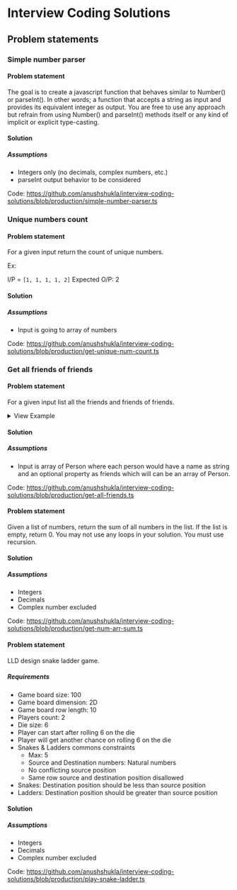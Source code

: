 # Interview Coding Solutions

## Problem statements

### Simple number parser

#### Problem statement

The goal is to create a javascript function that behaves similar to Number() or parseInt(). In other words; a function that accepts a string as input and provides its equivalent integer as output. You are free to use any approach but refrain from using Number() and parseInt() methods itself or any kind of implicit or explicit type-casting.

#### Solution

##### Assumptions
- Integers only (no decimals, complex numbers, etc.)
- parseInt output behavior to be considered

Code: https://github.com/anushshukla/interview-coding-solutions/blob/production/simple-number-parser.ts

### Unique numbers count

#### Problem statement

For a given input return the count of unique numbers.

Ex:

I/P = `[1, 1, 1, 1, 2]`
Expected O/P: 2


#### Solution

##### Assumptions
- Input is going to array of numbers

Code: https://github.com/anushshukla/interview-coding-solutions/blob/production/get-unique-num-count.ts

### Get all friends of friends

#### Problem statement

For a given input list all the friends and friends of friends.

<details>
    <summary>View Example</summary>

I/P:
```json
[{"name":"Rahul","friends":[{"name":"Manasi","friends":[{"name":"Madhura","friends":[{"name":"Shubham"}]}]}]},{"name":"Pinky","friends":[{"name":"Anoop","friends":[{"name":"Ram"}]},{"name":"Sham"}]},{"name":"Dinesh","friends":[{"name":"Geeta","friends":[{"name":"Anurag"},{"name":"Vishal","friends":[{"name":"Vaishnavi"}]}]},{"name":"Rupesh","friends":[{"name":"Akshay"}]}]},{"name":"Bittu","friends":[{"name":"Vineet","friends":[{"name":"Pankaj"}]},{"name":"Tony"}]}]
```

O/P:
```json
["Rahul", "Manasi", "Madhura", "Shubham", "Pinky", "Anoop", "Sham", "Ram", "Dinesh", "Geeta", "Rupesh", "Anurag", "Vishal", "Akshay", "Vaishnavi", "Bittu", "Vineet", "Tony", "Pankaj"]
```
</details>

#### Solution

##### Assumptions
- Input is array of Person where each person would have a name as string and an optional property as friends which will can be an array of Person.

Code: https://github.com/anushshukla/interview-coding-solutions/blob/production/get-all-friends.ts

#### Problem statement

Given a list of numbers, return the sum of all numbers in the list. If the list is empty, return 0. You may not use any loops in your solution. You must use recursion.

#### Solution

##### Assumptions
- Integers
- Decimals
- Complex number excluded

Code: https://github.com/anushshukla/interview-coding-solutions/blob/production/get-num-arr-sum.ts

#### Problem statement

LLD design snake ladder game.

##### Requirements

- Game board size: 100
- Game board dimension: 2D
- Game board row length: 10
- Players count: 2
- Die size: 6
- Player can start after rolling 6 on the die
- Player will get another chance on rolling 6 on the die
- Snakes & Ladders commons constraints
    - Max: 5
    - Source and Destination numbers: Natural numbers
    - No conflicting source position
    - Same row source and destination position disallowed
- Snakes: Destination position should be less than source position
- Ladders: Destination position should be greater than source position

#### Solution

##### Assumptions
- Integers
- Decimals
- Complex number excluded

Code: https://github.com/anushshukla/interview-coding-solutions/blob/production/play-snake-ladder.ts
